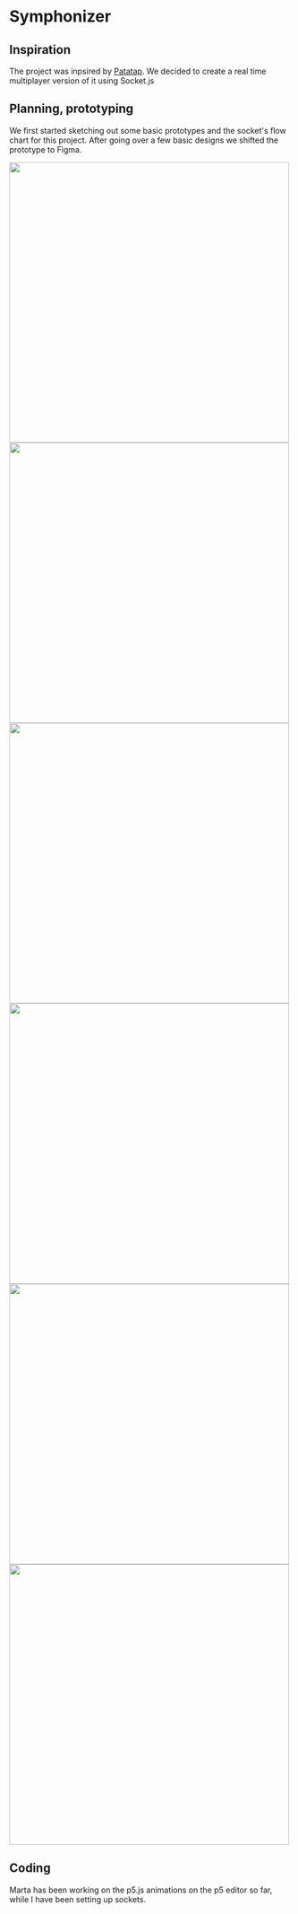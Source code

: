 # Symphonizer
## Inspiration

The project was inpsired by <a href="https://patatap.com/">Patatap</a>. We decided to create a real time multiplayer version of it using Socket.js
## Planning, prototyping
We first started sketching out some basic prototypes and the socket's flow chart for this project. After going over a few basic designs we shifted the prototype to Figma.
<div>
<img src="https://i.imgur.com/rctUg1w.png" width=500>
<img src="https://i.imgur.com/Dp4XYy5.png" width=500>
<img src="https://i.imgur.com/bkMaKaa.png" width=500>
<img src="https://i.imgur.com/EeVIGyT.png" width=500>
<img src="https://i.imgur.com/hIXHYPR.png" width=500>
  <img src="https://i.imgur.com/DxuwV67.png" width=500>
  </div>
  
## Coding

Marta has been working on the p5.js animations on the p5 editor so far, while I have been setting up sockets.
